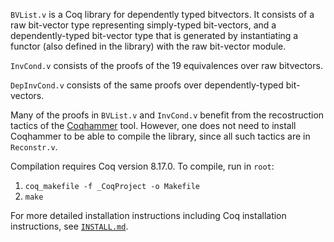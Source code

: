 `BVList.v` is a Coq library for dependently typed bitvectors. It consists of a raw 
bit-vector type representing simply-typed bit-vectors, and a dependently-typed
bit-vector type that is generated by instantiating a functor (also defined in the 
library) with the raw bit-vector module.

`InvCond.v` consists of the proofs of the 19 equivalences over raw bitvectors.

`DepInvCond.v` consists of the same proofs over dependently-typed bit-vectors. 

Many of the proofs in `BVList.v` and `InvCond.v` benefit from the
recostruction tactics of the [Coqhammer](https://github.com/lukaszcz/coqhammer) tool.
However, one does not need to install Coqhammer to be able to compile the library,
since all such tactics are in `Reconstr.v`.

Compilation requires Coq version 8.17.0. To compile, run in `root`:
1. `coq_makefile -f _CoqProject -o Makefile`
2. `make`

For more detailed installation instructions including Coq installation instructions, 
see [`INSTALL.md`](INSTALL.md).